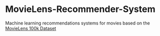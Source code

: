 # MovieLens-Recommender-System
Machine learning recommendations systems for movies based on the [MovieLens 100k Dataset](https://www.kaggle.com/prajitdatta/movielens-100k-dataset/data)
